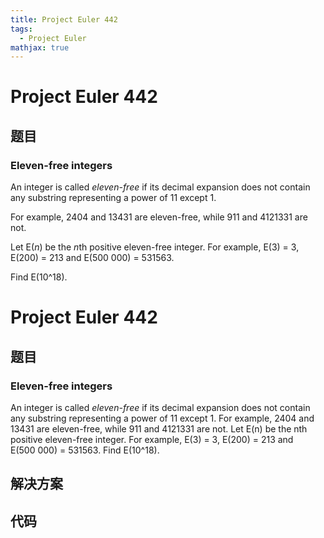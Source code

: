 ```yaml
---
title: Project Euler 442
tags:
  - Project Euler
mathjax: true
---
```

<escape><!-- more --></escape>
    
# Project Euler 442
## 题目
### Eleven-free integers

An integer is called <i>eleven-free</i> if its decimal expansion does not contain any substring representing a power of 11 except 1.

For example, 2404 and 13431 are eleven-free, while 911 and 4121331 are not.

Let E(<i>n</i>) be the <i>n</i>th positive eleven-free integer. For example, E(3) = 3, E(200) = 213 and E(500 000) = 531563.

Find E(10^18).



# Project Euler 442
## 题目
### Eleven-free integers

An integer is called <em>eleven-free</em> if its decimal expansion does not contain any substring representing a power of 11 except 1.
For example, 2404 and 13431 are eleven-free, while 911 and 4121331 are not.
Let E(n) be the nth positive eleven-free integer. For example, E(3) = 3, E(200) = 213 and E(500&nbsp;000) = 531563.
Find E(10^18).


## 解决方案


## 代码


